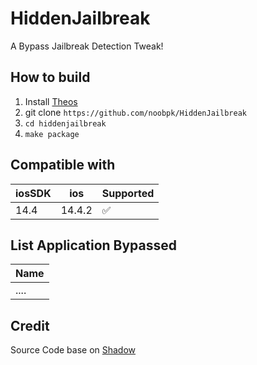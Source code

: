 # HiddenJailbreak

A Bypass Jailbreak Detection Tweak!

## How to build
1. Install [Theos](https://github.com/theos/theos)
2. git clone `https://github.com/noobpk/HiddenJailbreak`
3. `cd hiddenjailbreak`
4. `make package`

## Compatible with
| iosSDK |   ios  | Supported         |
| ------ | ------ | ----------------- |
|  14.4  | 14.4.2 | :white_check_mark:|

## List Application Bypassed
| Name | 
| ---- |
| .... |

## Credit
Source Code base on [Shadow](https://github.com/jjolano/shadow)

